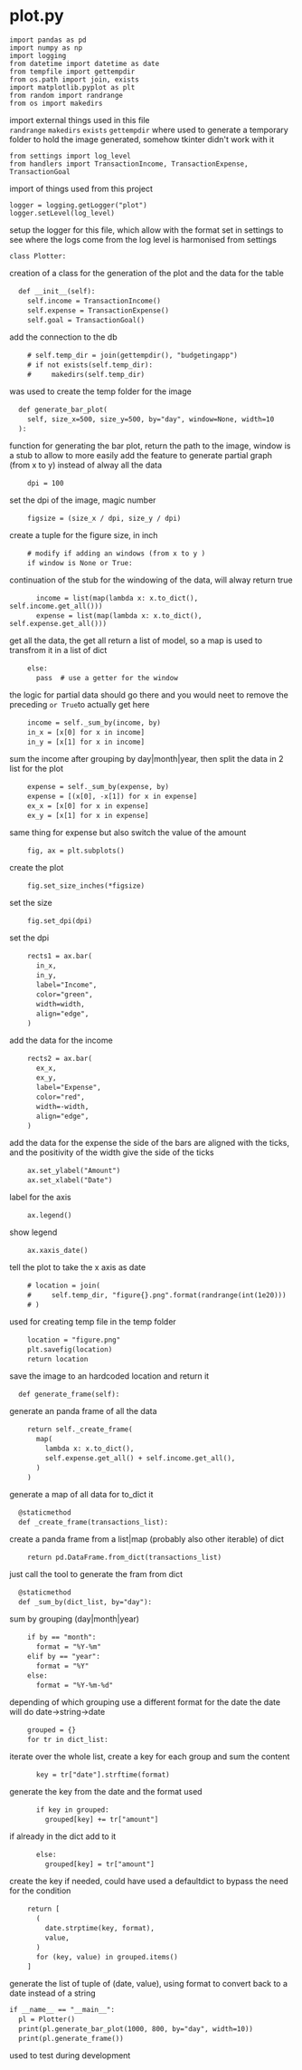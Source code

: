 # plot.py

`import pandas as pd`  
`import numpy as np`  
`import logging`  
`from datetime import datetime as date`  
`from tempfile import gettempdir`  
`from os.path import join, exists`  
`import matplotlib.pyplot as plt`  
`from random import randrange`  
`from os import makedirs`  

import external things used in this file  
`randrange` `makedirs` `exists` `gettempdir` where used to generate a temporary folder to hold the image generated, somehow tkinter didn't work with it

`from settings import log_level`  
`from handlers import TransactionIncome, TransactionExpense, TransactionGoal`  

import of things used from this project

`logger = logging.getLogger("plot")`  
`logger.setLevel(log_level)` 

setup the logger for this file, which allow with the format set in settings to see where the logs come from the log level is harmonised from settings

`class Plotter:`  

creation of a class for the generation of the plot and the data for the table

&nbsp;&nbsp;&nbsp;&nbsp;`def __init__(self):`  
&nbsp;&nbsp;&nbsp;&nbsp;&nbsp;&nbsp;&nbsp;&nbsp;`self.income = TransactionIncome()`  
&nbsp;&nbsp;&nbsp;&nbsp;&nbsp;&nbsp;&nbsp;&nbsp;`self.expense = TransactionExpense()`  
&nbsp;&nbsp;&nbsp;&nbsp;&nbsp;&nbsp;&nbsp;&nbsp;`self.goal = TransactionGoal()`  

add the connection to the db

&nbsp;&nbsp;&nbsp;&nbsp;&nbsp;&nbsp;&nbsp;&nbsp;`# self.temp_dir = join(gettempdir(), "budgetingapp")`  
&nbsp;&nbsp;&nbsp;&nbsp;&nbsp;&nbsp;&nbsp;&nbsp;`# if not exists(self.temp_dir):`  
&nbsp;&nbsp;&nbsp;&nbsp;&nbsp;&nbsp;&nbsp;&nbsp;`#     makedirs(self.temp_dir)`  

was used to create the temp folder for the image

&nbsp;&nbsp;&nbsp;&nbsp;`def generate_bar_plot(`  
&nbsp;&nbsp;&nbsp;&nbsp;&nbsp;&nbsp;&nbsp;&nbsp;`self, size_x=500, size_y=500, by="day", window=None, width=10`  
&nbsp;&nbsp;&nbsp;&nbsp;`):`  

function for generating the bar plot, return the path to the image, window is a stub to allow to more easily add the feature to generate partial graph (from x to y) instead of alway all the data

&nbsp;&nbsp;&nbsp;&nbsp;&nbsp;&nbsp;&nbsp;&nbsp;`dpi = 100`  

set the dpi of the image, magic number

&nbsp;&nbsp;&nbsp;&nbsp;&nbsp;&nbsp;&nbsp;&nbsp;`figsize = (size_x / dpi, size_y / dpi)`  

create a tuple for the figure size, in inch

&nbsp;&nbsp;&nbsp;&nbsp;&nbsp;&nbsp;&nbsp;&nbsp;`# modify if adding an windows (from x to y )`  
&nbsp;&nbsp;&nbsp;&nbsp;&nbsp;&nbsp;&nbsp;&nbsp;`if window is None or True:`  

continuation of the stub for the windowing of the data, will alway return true

&nbsp;&nbsp;&nbsp;&nbsp;&nbsp;&nbsp;&nbsp;&nbsp;&nbsp;&nbsp;&nbsp;&nbsp;`income = list(map(lambda x: x.to_dict(), self.income.get_all()))`  
&nbsp;&nbsp;&nbsp;&nbsp;&nbsp;&nbsp;&nbsp;&nbsp;&nbsp;&nbsp;&nbsp;&nbsp;`expense = list(map(lambda x: x.to_dict(), self.expense.get_all()))`  

get all the data, the get all return a list of model, so a map is used to transfrom it in a list of dict

&nbsp;&nbsp;&nbsp;&nbsp;&nbsp;&nbsp;&nbsp;&nbsp;`else:`  
&nbsp;&nbsp;&nbsp;&nbsp;&nbsp;&nbsp;&nbsp;&nbsp;&nbsp;&nbsp;&nbsp;&nbsp;`pass  # use a getter for the window` 

the logic for partial data should go there 
and you would neet to remove the preceding `or True`to actually get here

&nbsp;&nbsp;&nbsp;&nbsp;&nbsp;&nbsp;&nbsp;&nbsp;`income = self._sum_by(income, by)`  
&nbsp;&nbsp;&nbsp;&nbsp;&nbsp;&nbsp;&nbsp;&nbsp;`in_x = [x[0] for x in income]`  
&nbsp;&nbsp;&nbsp;&nbsp;&nbsp;&nbsp;&nbsp;&nbsp;`in_y = [x[1] for x in income]`  

sum the income after grouping by day|month|year, then split the data in 2 list for the plot

&nbsp;&nbsp;&nbsp;&nbsp;&nbsp;&nbsp;&nbsp;&nbsp;`expense = self._sum_by(expense, by)`  
&nbsp;&nbsp;&nbsp;&nbsp;&nbsp;&nbsp;&nbsp;&nbsp;`expense = [(x[0], -x[1]) for x in expense]`  
&nbsp;&nbsp;&nbsp;&nbsp;&nbsp;&nbsp;&nbsp;&nbsp;`ex_x = [x[0] for x in expense]`  
&nbsp;&nbsp;&nbsp;&nbsp;&nbsp;&nbsp;&nbsp;&nbsp;`ex_y = [x[1] for x in expense]`  

same thing for expense but also switch the value of the amount

&nbsp;&nbsp;&nbsp;&nbsp;&nbsp;&nbsp;&nbsp;&nbsp;`fig, ax = plt.subplots()`  

create the plot

&nbsp;&nbsp;&nbsp;&nbsp;&nbsp;&nbsp;&nbsp;&nbsp;`fig.set_size_inches(*figsize)`  

set the size

&nbsp;&nbsp;&nbsp;&nbsp;&nbsp;&nbsp;&nbsp;&nbsp;`fig.set_dpi(dpi)`  

set the dpi

&nbsp;&nbsp;&nbsp;&nbsp;&nbsp;&nbsp;&nbsp;&nbsp;`rects1 = ax.bar(`  
&nbsp;&nbsp;&nbsp;&nbsp;&nbsp;&nbsp;&nbsp;&nbsp;&nbsp;&nbsp;&nbsp;&nbsp;`in_x,`  
&nbsp;&nbsp;&nbsp;&nbsp;&nbsp;&nbsp;&nbsp;&nbsp;&nbsp;&nbsp;&nbsp;&nbsp;`in_y,`  
&nbsp;&nbsp;&nbsp;&nbsp;&nbsp;&nbsp;&nbsp;&nbsp;&nbsp;&nbsp;&nbsp;&nbsp;`label="Income",`  
&nbsp;&nbsp;&nbsp;&nbsp;&nbsp;&nbsp;&nbsp;&nbsp;&nbsp;&nbsp;&nbsp;&nbsp;`color="green",`  
&nbsp;&nbsp;&nbsp;&nbsp;&nbsp;&nbsp;&nbsp;&nbsp;&nbsp;&nbsp;&nbsp;&nbsp;`width=width,`  
&nbsp;&nbsp;&nbsp;&nbsp;&nbsp;&nbsp;&nbsp;&nbsp;&nbsp;&nbsp;&nbsp;&nbsp;`align="edge",`  
&nbsp;&nbsp;&nbsp;&nbsp;&nbsp;&nbsp;&nbsp;&nbsp;`)`  

add the data for the income

&nbsp;&nbsp;&nbsp;&nbsp;&nbsp;&nbsp;&nbsp;&nbsp;`rects2 = ax.bar(`  
&nbsp;&nbsp;&nbsp;&nbsp;&nbsp;&nbsp;&nbsp;&nbsp;&nbsp;&nbsp;&nbsp;&nbsp;`ex_x,`  
&nbsp;&nbsp;&nbsp;&nbsp;&nbsp;&nbsp;&nbsp;&nbsp;&nbsp;&nbsp;&nbsp;&nbsp;`ex_y,`  
&nbsp;&nbsp;&nbsp;&nbsp;&nbsp;&nbsp;&nbsp;&nbsp;&nbsp;&nbsp;&nbsp;&nbsp;`label="Expense",`  
&nbsp;&nbsp;&nbsp;&nbsp;&nbsp;&nbsp;&nbsp;&nbsp;&nbsp;&nbsp;&nbsp;&nbsp;`color="red",`  
&nbsp;&nbsp;&nbsp;&nbsp;&nbsp;&nbsp;&nbsp;&nbsp;&nbsp;&nbsp;&nbsp;&nbsp;`width=-width,`  
&nbsp;&nbsp;&nbsp;&nbsp;&nbsp;&nbsp;&nbsp;&nbsp;&nbsp;&nbsp;&nbsp;&nbsp;`align="edge",`  
&nbsp;&nbsp;&nbsp;&nbsp;&nbsp;&nbsp;&nbsp;&nbsp;`)`  

add the data for the expense
the side of the bars are aligned with the ticks, and the positivity of the width give the side of the ticks

&nbsp;&nbsp;&nbsp;&nbsp;&nbsp;&nbsp;&nbsp;&nbsp;`ax.set_ylabel("Amount")`  
&nbsp;&nbsp;&nbsp;&nbsp;&nbsp;&nbsp;&nbsp;&nbsp;`ax.set_xlabel("Date")`  

label for the axis

&nbsp;&nbsp;&nbsp;&nbsp;&nbsp;&nbsp;&nbsp;&nbsp;`ax.legend()`  

show legend

&nbsp;&nbsp;&nbsp;&nbsp;&nbsp;&nbsp;&nbsp;&nbsp;`ax.xaxis_date()`  

tell the plot to take the x axis as date

&nbsp;&nbsp;&nbsp;&nbsp;&nbsp;&nbsp;&nbsp;&nbsp;`# location = join(`  
&nbsp;&nbsp;&nbsp;&nbsp;&nbsp;&nbsp;&nbsp;&nbsp;`#     self.temp_dir, "figure{}.png".format(randrange(int(1e20)))`  
&nbsp;&nbsp;&nbsp;&nbsp;&nbsp;&nbsp;&nbsp;&nbsp;`# )`  

used for creating temp file in the temp folder

&nbsp;&nbsp;&nbsp;&nbsp;&nbsp;&nbsp;&nbsp;&nbsp;`location = "figure.png"`  
&nbsp;&nbsp;&nbsp;&nbsp;&nbsp;&nbsp;&nbsp;&nbsp;`plt.savefig(location)`  
&nbsp;&nbsp;&nbsp;&nbsp;&nbsp;&nbsp;&nbsp;&nbsp;`return location`  

save the image to an hardcoded location and return it

&nbsp;&nbsp;&nbsp;&nbsp;`def generate_frame(self):`

generate an panda frame of all the data

&nbsp;&nbsp;&nbsp;&nbsp;&nbsp;&nbsp;&nbsp;&nbsp;`return self._create_frame(`  
&nbsp;&nbsp;&nbsp;&nbsp;&nbsp;&nbsp;&nbsp;&nbsp;&nbsp;&nbsp;&nbsp;&nbsp;`map(`  
&nbsp;&nbsp;&nbsp;&nbsp;&nbsp;&nbsp;&nbsp;&nbsp;&nbsp;&nbsp;&nbsp;&nbsp;&nbsp;&nbsp;&nbsp;&nbsp;`lambda x: x.to_dict(),`  
&nbsp;&nbsp;&nbsp;&nbsp;&nbsp;&nbsp;&nbsp;&nbsp;&nbsp;&nbsp;&nbsp;&nbsp;&nbsp;&nbsp;&nbsp;&nbsp;`self.expense.get_all() + self.income.get_all(),`  
&nbsp;&nbsp;&nbsp;&nbsp;&nbsp;&nbsp;&nbsp;&nbsp;&nbsp;&nbsp;&nbsp;&nbsp;`)`  
&nbsp;&nbsp;&nbsp;&nbsp;&nbsp;&nbsp;&nbsp;&nbsp;`)`  

generate a map of all data for to_dict it

&nbsp;&nbsp;&nbsp;&nbsp;`@staticmethod`  
&nbsp;&nbsp;&nbsp;&nbsp;`def _create_frame(transactions_list):`  

create a panda frame from a list|map (probably also other iterable) of dict

&nbsp;&nbsp;&nbsp;&nbsp;&nbsp;&nbsp;&nbsp;&nbsp;`return pd.DataFrame.from_dict(transactions_list)`  

just call the tool to generate the fram from dict

&nbsp;&nbsp;&nbsp;&nbsp;`@staticmethod`  
&nbsp;&nbsp;&nbsp;&nbsp;`def _sum_by(dict_list, by="day"):`  

sum by grouping (day|month|year)

&nbsp;&nbsp;&nbsp;&nbsp;&nbsp;&nbsp;&nbsp;&nbsp;`if by == "month":`  
&nbsp;&nbsp;&nbsp;&nbsp;&nbsp;&nbsp;&nbsp;&nbsp;&nbsp;&nbsp;&nbsp;&nbsp;`format = "%Y-%m"`  
&nbsp;&nbsp;&nbsp;&nbsp;&nbsp;&nbsp;&nbsp;&nbsp;`elif by == "year":`  
&nbsp;&nbsp;&nbsp;&nbsp;&nbsp;&nbsp;&nbsp;&nbsp;&nbsp;&nbsp;&nbsp;&nbsp;`format = "%Y"`  
&nbsp;&nbsp;&nbsp;&nbsp;&nbsp;&nbsp;&nbsp;&nbsp;`else:`  
&nbsp;&nbsp;&nbsp;&nbsp;&nbsp;&nbsp;&nbsp;&nbsp;&nbsp;&nbsp;&nbsp;&nbsp;`format = "%Y-%m-%d"`  

depending of which grouping use a different format for the date the date will do date->string->date

&nbsp;&nbsp;&nbsp;&nbsp;&nbsp;&nbsp;&nbsp;&nbsp;`grouped = {}`  
&nbsp;&nbsp;&nbsp;&nbsp;&nbsp;&nbsp;&nbsp;&nbsp;`for tr in dict_list:`  

iterate over the whole list, create a key for each group and sum the content

&nbsp;&nbsp;&nbsp;&nbsp;&nbsp;&nbsp;&nbsp;&nbsp;&nbsp;&nbsp;&nbsp;&nbsp;`key = tr["date"].strftime(format)`  

generate the key from the date and the format used

&nbsp;&nbsp;&nbsp;&nbsp;&nbsp;&nbsp;&nbsp;&nbsp;&nbsp;&nbsp;&nbsp;&nbsp;`if key in grouped:`  
&nbsp;&nbsp;&nbsp;&nbsp;&nbsp;&nbsp;&nbsp;&nbsp;&nbsp;&nbsp;&nbsp;&nbsp;&nbsp;&nbsp;&nbsp;&nbsp;`grouped[key] += tr["amount"]`  

if already in the dict add to it

&nbsp;&nbsp;&nbsp;&nbsp;&nbsp;&nbsp;&nbsp;&nbsp;&nbsp;&nbsp;&nbsp;&nbsp;`else:`  
&nbsp;&nbsp;&nbsp;&nbsp;&nbsp;&nbsp;&nbsp;&nbsp;&nbsp;&nbsp;&nbsp;&nbsp;&nbsp;&nbsp;&nbsp;&nbsp;`grouped[key] = tr["amount"]`  

create the key if needed, could have used a defaultdict to bypass the need for the condition

&nbsp;&nbsp;&nbsp;&nbsp;&nbsp;&nbsp;&nbsp;&nbsp;`return [`  
&nbsp;&nbsp;&nbsp;&nbsp;&nbsp;&nbsp;&nbsp;&nbsp;&nbsp;&nbsp;&nbsp;&nbsp;`(`  
&nbsp;&nbsp;&nbsp;&nbsp;&nbsp;&nbsp;&nbsp;&nbsp;&nbsp;&nbsp;&nbsp;&nbsp;&nbsp;&nbsp;&nbsp;&nbsp;`date.strptime(key, format),`  
&nbsp;&nbsp;&nbsp;&nbsp;&nbsp;&nbsp;&nbsp;&nbsp;&nbsp;&nbsp;&nbsp;&nbsp;&nbsp;&nbsp;&nbsp;&nbsp;`value,`  
&nbsp;&nbsp;&nbsp;&nbsp;&nbsp;&nbsp;&nbsp;&nbsp;&nbsp;&nbsp;&nbsp;&nbsp;`)`  
&nbsp;&nbsp;&nbsp;&nbsp;&nbsp;&nbsp;&nbsp;&nbsp;&nbsp;&nbsp;&nbsp;&nbsp;`for (key, value) in grouped.items()`  
&nbsp;&nbsp;&nbsp;&nbsp;&nbsp;&nbsp;&nbsp;&nbsp;`]`  

generate the list of tuple of (date, value), using format to convert back to a date instead of a string

`if __name__ == "__main__":`  
&nbsp;&nbsp;&nbsp;&nbsp;`pl = Plotter()`  
&nbsp;&nbsp;&nbsp;&nbsp;`print(pl.generate_bar_plot(1000, 800, by="day", width=10))`  
&nbsp;&nbsp;&nbsp;&nbsp;`print(pl.generate_frame())`  

used to test during development
